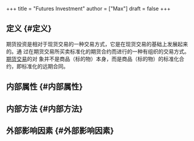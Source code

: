 +++
title = "Futures Investment"
author = ["Max"]
draft = false
+++

## 定义 {#定义}

期货投资是相对于现货交易的一种交易方式，它是在现货交易的基础上发展起来的。通
过在期货交易所买卖标准化的期货合约而进行的一种有组织的交易方式。[期货交易](20210211191821-futures_market.md)的对
象并不是商品（标的物）本身，而是商品（标的物）的标准化合约，即标准化的远期合同。


## 内部属性 {#内部属性}


## 内部方法 {#内部方法}


## 外部影响因素 {#外部影响因素}

